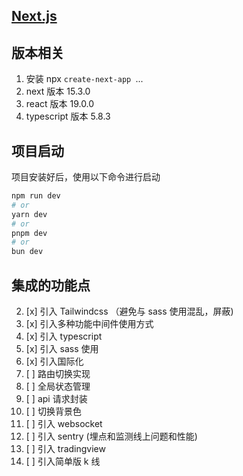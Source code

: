 ## [Next.js](https://nextjscn.org/docs/pages/getting-started/installation)

## 版本相关

1. 安装 npx `create-next-app `...
2. next 版本 15.3.0
3. react 版本 19.0.0
4. typescript 版本 5.8.3

## 项目启动

项目安装好后，使用以下命令进行启动

```bash
npm run dev
# or
yarn dev
# or
pnpm dev
# or
bun dev
```

## 集成的功能点

2. [x] 引入 Tailwindcss （避免与 sass 使用混乱，屏蔽)
3. [x] 引入多种功能中间件使用方式
4. [x] 引入 typescript
5. [x] 引入 sass 使用
6. [x] 引入国际化
7. [ ] 路由切换实现
8. [ ] 全局状态管理
9. [ ] api 请求封装
10. [ ] 切换背景色
11. [ ] 引入 websocket
12. [ ] 引入 sentry (埋点和监测线上问题和性能)
13. [ ] 引入 tradingview
14. [ ] 引入简单版 k 线
